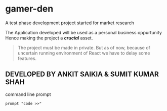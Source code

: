# gamer-den
A test phase development project started for market research

The Application developed will be used as a personal business oppurtunity
Hence making the project a ***crucial*** asset.
> The project must be made in private.
But as of now, because of uncertain running environment of React
we have to delay some features.

## DEVELOPED BY ANKIT SAIKIA & SUMIT KUMAR SHAH

command line prompt
```
prompt "code >>"   
```